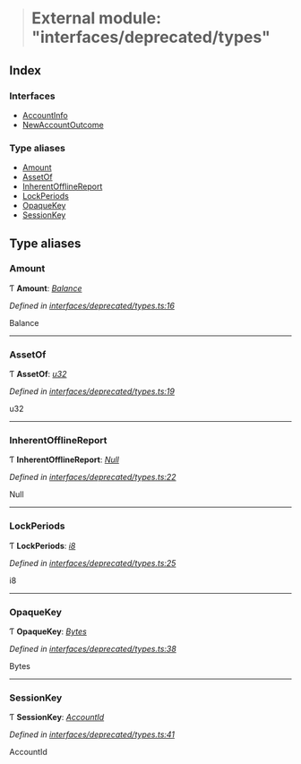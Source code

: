 > # External module: "interfaces/deprecated/types"

## Index

### Interfaces

* [AccountInfo](../interfaces/_interfaces_deprecated_types_.accountinfo.md)
* [NewAccountOutcome](../interfaces/_interfaces_deprecated_types_.newaccountoutcome.md)

### Type aliases

* [Amount](_interfaces_deprecated_types_.md#amount)
* [AssetOf](_interfaces_deprecated_types_.md#assetof)
* [InherentOfflineReport](_interfaces_deprecated_types_.md#inherentofflinereport)
* [LockPeriods](_interfaces_deprecated_types_.md#lockperiods)
* [OpaqueKey](_interfaces_deprecated_types_.md#opaquekey)
* [SessionKey](_interfaces_deprecated_types_.md#sessionkey)

## Type aliases

###  Amount

Ƭ **Amount**: *[Balance](../interfaces/_interfaceregistry_.interfaceregistry.md#balance)*

*Defined in [interfaces/deprecated/types.ts:16](https://github.com/polkadot-js/api/blob/54e9a81/packages/types/src/interfaces/deprecated/types.ts#L16)*

Balance

___

###  AssetOf

Ƭ **AssetOf**: *[u32](../interfaces/_interfaceregistry_.interfaceregistry.md#u32)*

*Defined in [interfaces/deprecated/types.ts:19](https://github.com/polkadot-js/api/blob/54e9a81/packages/types/src/interfaces/deprecated/types.ts#L19)*

u32

___

###  InherentOfflineReport

Ƭ **InherentOfflineReport**: *[Null](../classes/_primitive_null_.null.md)*

*Defined in [interfaces/deprecated/types.ts:22](https://github.com/polkadot-js/api/blob/54e9a81/packages/types/src/interfaces/deprecated/types.ts#L22)*

Null

___

###  LockPeriods

Ƭ **LockPeriods**: *[i8](../interfaces/_interfaceregistry_.interfaceregistry.md#i8)*

*Defined in [interfaces/deprecated/types.ts:25](https://github.com/polkadot-js/api/blob/54e9a81/packages/types/src/interfaces/deprecated/types.ts#L25)*

i8

___

###  OpaqueKey

Ƭ **OpaqueKey**: *[Bytes](../classes/_primitive_bytes_.bytes.md)*

*Defined in [interfaces/deprecated/types.ts:38](https://github.com/polkadot-js/api/blob/54e9a81/packages/types/src/interfaces/deprecated/types.ts#L38)*

Bytes

___

###  SessionKey

Ƭ **SessionKey**: *[AccountId](../classes/_primitive_generic_accountid_.accountid.md)*

*Defined in [interfaces/deprecated/types.ts:41](https://github.com/polkadot-js/api/blob/54e9a81/packages/types/src/interfaces/deprecated/types.ts#L41)*

AccountId